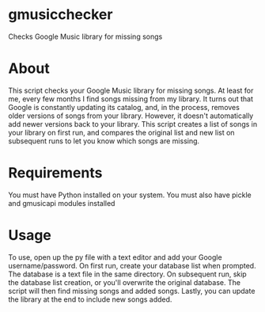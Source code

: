 # gmusicchecker
Checks Google Music library for missing songs

# About

This script checks your Google Music library for missing songs. At least for me, every few months I find songs missing from my library. It turns out that Google is constantly updating its catalog, and, in the process, removes older versions of songs from your library. However, it doesn't automatically add newer versions back to your library. This script creates a list of songs in your library on first run, and compares the original list and new list on subsequent runs to let you know which songs are missing.

# Requirements

You must have Python installed on your system. You must also have pickle and gmusicapi modules installed

# Usage

To use, open up the py file with a text editor and add your Google username/password. On first run, create your database list when prompted. The database is a text file in the same directory. On subsequent run, skip the database list creation, or you'll overwrite the original database. The script will then find missing songs and added songs. Lastly, you can update the library at the end to include new songs added.
